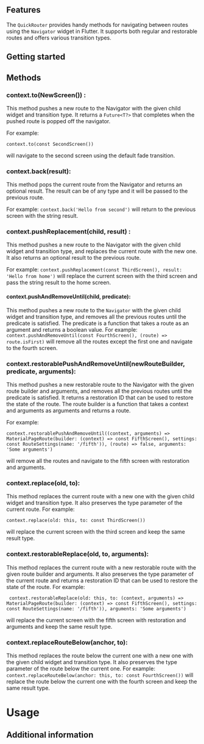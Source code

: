 

## Features
The `QuickRouter`  provides handy methods for navigating between routes using the `Navigator` widget in Flutter. It supports both regular and restorable routes and offers various transition types.

## Getting started



## Methods



### context.to(NewScreen()) :
This method pushes a new route to the Navigator with the given child widget and transition type. It returns a ```Future<T?>``` that completes when the pushed route is popped off the navigator.

For example:
```
context.to(const SecondScreen())
```
will navigate to the second screen using the default fade transition.


### context.back(result):
This method pops the current route from the Navigator and returns an optional result. The result can be of any type and it will be passed to the previous route.

For example: ```context.back('Hello from second')``` will return to the previous screen with the string result.


### context.pushReplacement(child, result) :
This method pushes a new route to the Navigator with the given child widget and transition type, and replaces the current route with the new one. It also returns an optional result to the previous route.

For example:
```context.pushReplacement(const ThirdScreen(), result: 'Hello from home')```
will replace the current screen with the third screen and pass the string result to the home screen.


#### context.pushAndRemoveUntil(child, predicate):
This method pushes a new route to the ```Navigator``` with the given child widget and transition type, and removes all the previous routes until the predicate is satisfied. The predicate is a function that takes a route as an argument and returns a boolean value.
For example: ```context.pushAndRemoveUntil(const FourthScreen(), (route) => route.isFirst)``` will remove all the routes except the first one and navigate to the fourth screen.


### context.restorablePushAndRemoveUntil(newRouteBuilder, predicate, arguments):
This method pushes a new restorable route to the Navigator with the given route builder and arguments, and removes all the previous routes until the predicate is satisfied. It returns a restoration ID that can be used to restore the state of the route. The route builder is a function that takes a context and arguments as arguments and returns a route.

For example:
 ```
 context.restorablePushAndRemoveUntil((context, arguments) => MaterialPageRoute(builder: (context) => const FifthScreen(), settings: const RouteSettings(name: '/fifth')), (route) => false, arguments: 'Some arguments')
 ```
will remove all the routes and navigate to the fifth screen with restoration and arguments.


### context.replace(old, to):
This method replaces the current route with a new one with the given child widget and transition type. It also preserves the type parameter of the current route.
For example:
 ```
 context.replace(old: this, to: const ThirdScreen())
 ```
will replace the current screen with the third screen and keep the same result type.


### context.restorableReplace(old, to, arguments):
This method replaces the current route with a new restorable route with the given route builder and arguments. It also preserves the type parameter of the current route and returns a restoration ID that can be used to restore the state of the route.
For example:

 ```
  context.restorableReplace(old: this, to: (context, arguments) => MaterialPageRoute(builder: (context) => const FifthScreen(), settings: const RouteSettings(name: '/fifth')), arguments: 'Some arguments') 
 ```

will replace the current screen with the fifth screen with restoration and arguments and keep the same result type.


### context.replaceRouteBelow(anchor, to):
This method replaces the route below the current one with a new one with the given child widget and transition type. It also preserves the type parameter of the route below the current one.
For example:
``` context.replaceRouteBelow(anchor: this, to: const FourthScreen())```
will replace the route below the current one with the fourth screen and keep the same result type.

# Usage

[//]: # ()
[//]: # (TODO: Include short and useful examples for package users. Add longer examples)

[//]: # (to `/example` folder.)

[//]: # ()
[//]: # (```dart)

[//]: # (const like = 'sample';)

[//]: # (```)

## Additional information

[//]: # (TODO: Tell users more about the package: where to find more information, how to)

[//]: # (contribute to the package, how to file issues, what response they can expect)

[//]: # (from the package authors, and more.)

